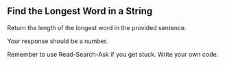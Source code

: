 ## Find the Longest Word in a String

Return the length of the longest word in the provided sentence.

Your response should be a number.

Remember to use Read-Search-Ask if you get stuck. Write your own code.
